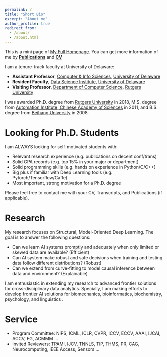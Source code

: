 ```yaml
---
permalink: /
title: "Short Bio"
excerpt: "About me"
author_profile: true
redirect_from: 
  - /about/
  - /about.html
---
```

This is a mini page of [My Full Homepage](https://sites.google.com/site/xipengcshomepage/). You can get more information of me by [**Publications**](https://xipeng13.github.io/homepage/files/PUBLICATION.pdf) and [**CV**](https://xipeng13.github.io/homepage/files/CV.pdf)

I am a tenure-track faculty at University of Delaware:
- **Assistant Professor**, [Computer & Info Sciences](https://www.cis.udel.edu/), [University of Delaware](https://www.udel.edu/)
- **Resident Faculty**, [Data Science Institute](https://dsi.udel.edu/), [University of Delaware](https://www.udel.edu/)
- **Visiting Professor**, [Department of Computer Science](https://www.cs.rutgers.edu/), [Rutgers University](https://www.rutgers.edu/)

I was awarded Ph.D. degree from [Rutgers University](https://www.cs.rutgers.edu/) in 2018, M.S. degree from [Automation Institute, Chinese Academy of Sciences](http://www.ia.cas.cn/) in 2011, and B.S. degree from [Beihang University](http://dept3.buaa.edu.cn/) in 2008.

Looking for Ph.D. Students
======
I am ALWAYS looking for self-motivated students with:
- Relevant research experience (e.g. publications on decent conf/trans)
- Solid GPA records (e.g. top 15% in your major or department)
- Solid programming skills (e.g. hands on experience in Python/C/C++)
- Big plus if familiar with Deep Learning tools (e.g. Pytorch/Tensorflow/Caffe)
- Most important, strong motivation for a Ph.D. degree

Please feel free to contact me with your CV, Transcripts, and Publications (if applicable).

Research
======
My research focuses on Structural, Model-Oriented Deep Learning. The goal is to answer the following questions:
- Can we learn AI systems promptly and adequately when only limited or skewed data are available? (Efficient)
- Can AI system make robust and safe decisions when training and testing data follow different distributions? (Robust)
- Can we extend from curve-fitting to model causal inference between data and environment? (Explainable)

I am enthusiastic in extending my research to advanced frontier solutions for cross-disciplinary data analytics. Specially, I am making efforts to develop frontier AI solutions for biomechanics, bioinformatics, biochemistry, psychology, and linguistics .
  
Service
======
- Program Committee: NIPS, ICML, ICLR, CVPR, ICCV, ECCV, AAAI, IJCAI, ACCV, FG, ACMMM ...
- Invited Reviewers: TPAMI, IJCV, TNNLS, TIP, THMS, PR, CAG, Neurocomputing, IEEE Access, Sensors ...




